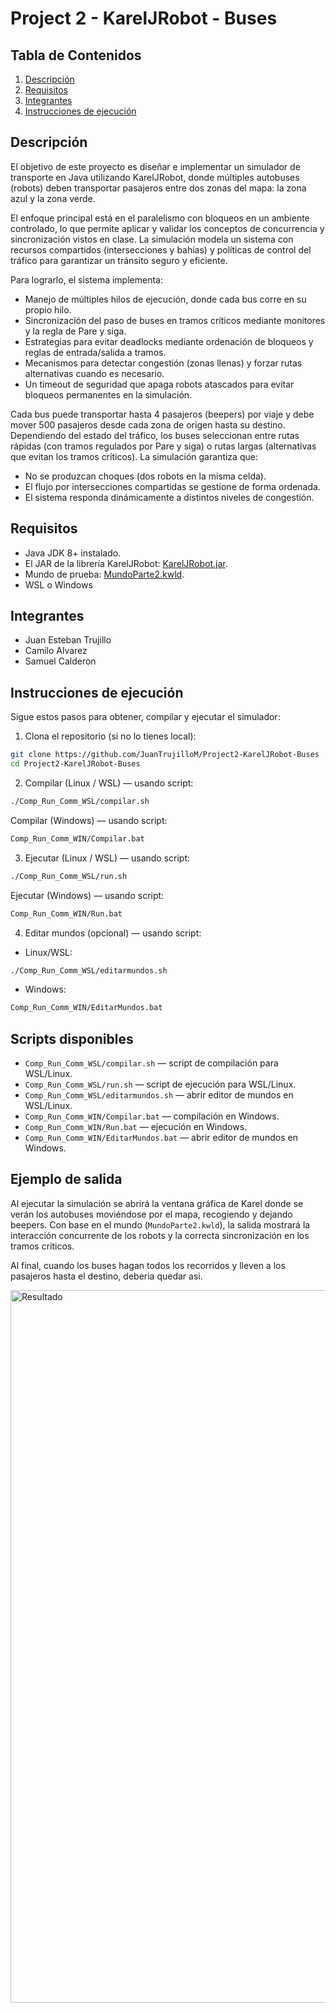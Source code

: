 # Project 2 - KarelJRobot - Buses

## Tabla de Contenidos

1. [Descripción](#descripción)
2. [Requisitos](#requisitos)
3. [Integrantes](#integrantes)
4. [Instrucciones de ejecución](#instrucciones-de-ejecución)

## Descripción
El objetivo de este proyecto es diseñar e implementar un simulador de transporte en Java utilizando KarelJRobot, donde múltiples autobuses (robots) deben transportar pasajeros entre dos zonas del mapa: la zona azul y la zona verde.

El enfoque principal está en el paralelismo con bloqueos en un ambiente controlado, lo que permite aplicar y validar los conceptos de concurrencia y sincronización vistos en clase. La simulación modela un sistema con recursos compartidos (intersecciones y bahías) y políticas de control del tráfico para garantizar un tránsito seguro y eficiente.

Para lograrlo, el sistema implementa:
- Manejo de múltiples hilos de ejecución, donde cada bus corre en su propio hilo.
- Sincronización del paso de buses en tramos críticos mediante monitores y la regla de Pare y siga.
- Estrategias para evitar deadlocks mediante ordenación de bloqueos y reglas de entrada/salida a tramos.
- Mecanismos para detectar congestión (zonas llenas) y forzar rutas alternativas cuando es necesario.
- Un timeout de seguridad que apaga robots atascados para evitar bloqueos permanentes en la simulación.

Cada bus puede transportar hasta 4 pasajeros (beepers) por viaje y debe mover 500 pasajeros desde cada zona de origen hasta su destino. Dependiendo del estado del tráfico, los buses seleccionan entre rutas rápidas (con tramos regulados por Pare y siga) o rutas largas (alternativas que evitan los tramos críticos). La simulación garantiza que:
- No se produzcan choques (dos robots en la misma celda).
- El flujo por intersecciones compartidas se gestione de forma ordenada.
- El sistema responda dinámicamente a distintos niveles de congestión.

## Requisitos
- Java JDK 8+ instalado.
- El JAR de la librería KarelJRobot: [KarelJRobot.jar](KarelJRobot.jar).
- Mundo de prueba: [MundoParte2.kwld](MundoParte2.kwld).
- WSL o Windows

## Integrantes

- Juan Esteban Trujillo
- Camilo Alvarez
- Samuel Calderon

## Instrucciones de ejecución

Sigue estos pasos para obtener, compilar y ejecutar el simulador:

1. Clona el repositorio (si no lo tienes local):
```bash
git clone https://github.com/JuanTrujilloM/Project2-KarelJRobot-Buses
cd Project2-KarelJRobot-Buses
```

2. Compilar (Linux / WSL) — usando script:
```bash
./Comp_Run_Comm_WSL/compilar.sh
```

Compilar (Windows) — usando script:
```bat
Comp_Run_Comm_WIN/Compilar.bat
```

3. Ejecutar (Linux / WSL) — usando script:
```bash
./Comp_Run_Comm_WSL/run.sh
```

Ejecutar (Windows) — usando script:
```bat
Comp_Run_Comm_WIN/Run.bat
```

4. Editar mundos (opcional) — usando script:
- Linux/WSL:
```bash
./Comp_Run_Comm_WSL/editarmundos.sh
```
- Windows:
```bat
Comp_Run_Comm_WIN/EditarMundos.bat
```

## Scripts disponibles

- `Comp_Run_Comm_WSL/compilar.sh` — script de compilación para WSL/Linux.
- `Comp_Run_Comm_WSL/run.sh` — script de ejecución para WSL/Linux.
- `Comp_Run_Comm_WSL/editarmundos.sh` — abrir editor de mundos en WSL/Linux.
- `Comp_Run_Comm_WIN/Compilar.bat` — compilación en Windows.
- `Comp_Run_Comm_WIN/Run.bat` — ejecución en Windows.
- `Comp_Run_Comm_WIN/EditarMundos.bat` — abrir editor de mundos en Windows.


## Ejemplo de salida

Al ejecutar la simulación se abrirá la ventana gráfica de Karel donde se verán los autobuses moviéndose por el mapa, recogiendo y dejando beepers.
Con base en el mundo (`MundoParte2.kwld`), la salida mostrará la interacción concurrente de los robots y la correcta sincronización en los tramos críticos.

Al final, cuando los buses hagan todos los recorridos y lleven a los pasajeros hasta el destino, deberia quedar asi.

<img width="1918" height="1140" alt="Resultado" src="https://github.com/user-attachments/assets/4583bbfd-4a19-44a8-b429-6f96a5ccb4be" />


